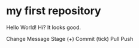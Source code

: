 # my first repository
Hello World!
Hi?
It looks good.

Change 
Message 
Stage (+)
Commit (tick)
Pull 
Push